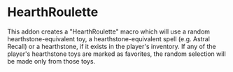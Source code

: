 # HearthRoulette

This addon creates a "HearthRoulette" macro which will use a random
hearthstone-equivalent toy, a hearthstone-equivalent spell (e.g. Astral Recall)
or a hearthstone, if it exists in the player's inventory. If any of the player's
hearthstone toys are marked as favorites, the random selection will be made only
from those toys.

